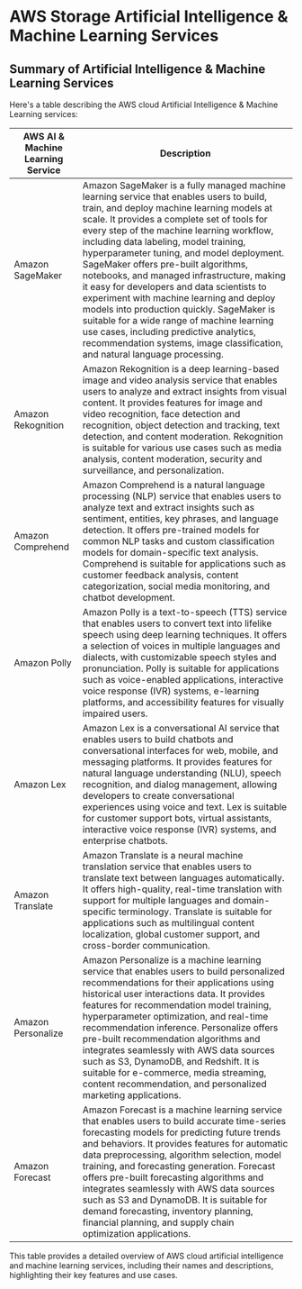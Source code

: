 # AWS Storage Artificial Intelligence & Machine Learning Services

## Summary of Artificial Intelligence & Machine Learning Services

Here's a table describing the AWS cloud Artificial Intelligence & Machine Learning services:


| AWS AI & Machine Learning Service | Description                                                                                                                                                                                                                                                                                                                                                                                                                                                                                                                                                                                                                         |
|------------------------------------|-------------------------------------------------------------------------------------------------------------------------------------------------------------------------------------------------------------------------------------------------------------------------------------------------------------------------------------------------------------------------------------------------------------------------------------------------------------------------------------------------------------------------------------------------------------------------------------------------------------------------------------|
| Amazon SageMaker                   | Amazon SageMaker is a fully managed machine learning service that enables users to build, train, and deploy machine learning models at scale. It provides a complete set of tools for every step of the machine learning workflow, including data labeling, model training, hyperparameter tuning, and model deployment. SageMaker offers pre-built algorithms, notebooks, and managed infrastructure, making it easy for developers and data scientists to experiment with machine learning and deploy models into production quickly. SageMaker is suitable for a wide range of machine learning use cases, including predictive analytics, recommendation systems, image classification, and natural language processing. |
| Amazon Rekognition                | Amazon Rekognition is a deep learning-based image and video analysis service that enables users to analyze and extract insights from visual content. It provides features for image and video recognition, face detection and recognition, object detection and tracking, text detection, and content moderation. Rekognition is suitable for various use cases such as media analysis, content moderation, security and surveillance, and personalization.                                                                                                                                                                                                                                      |
| Amazon Comprehend                 | Amazon Comprehend is a natural language processing (NLP) service that enables users to analyze text and extract insights such as sentiment, entities, key phrases, and language detection. It offers pre-trained models for common NLP tasks and custom classification models for domain-specific text analysis. Comprehend is suitable for applications such as customer feedback analysis, content categorization, social media monitoring, and chatbot development.                                                                                                                                                                                                                  |
| Amazon Polly                      | Amazon Polly is a text-to-speech (TTS) service that enables users to convert text into lifelike speech using deep learning techniques. It offers a selection of voices in multiple languages and dialects, with customizable speech styles and pronunciation. Polly is suitable for applications such as voice-enabled applications, interactive voice response (IVR) systems, e-learning platforms, and accessibility features for visually impaired users.                                                                                                                                                                                                                                                |
| Amazon Lex                        | Amazon Lex is a conversational AI service that enables users to build chatbots and conversational interfaces for web, mobile, and messaging platforms. It provides features for natural language understanding (NLU), speech recognition, and dialog management, allowing developers to create conversational experiences using voice and text. Lex is suitable for customer support bots, virtual assistants, interactive voice response (IVR) systems, and enterprise chatbots.                                                                                                                                                                                              |
| Amazon Translate                  | Amazon Translate is a neural machine translation service that enables users to translate text between languages automatically. It offers high-quality, real-time translation with support for multiple languages and domain-specific terminology. Translate is suitable for applications such as multilingual content localization, global customer support, and cross-border communication.                                                                                                                                                                                                                                                          |
| Amazon Personalize                | Amazon Personalize is a machine learning service that enables users to build personalized recommendations for their applications using historical user interactions data. It provides features for recommendation model training, hyperparameter optimization, and real-time recommendation inference. Personalize offers pre-built recommendation algorithms and integrates seamlessly with AWS data sources such as S3, DynamoDB, and Redshift. It is suitable for e-commerce, media streaming, content recommendation, and personalized marketing applications.                                                                                                                                                     |
| Amazon Forecast                   | Amazon Forecast is a machine learning service that enables users to build accurate time-series forecasting models for predicting future trends and behaviors. It provides features for automatic data preprocessing, algorithm selection, model training, and forecasting generation. Forecast offers pre-built forecasting algorithms and integrates seamlessly with AWS data sources such as S3 and DynamoDB. It is suitable for demand forecasting, inventory planning, financial planning, and supply chain optimization applications.                                                                                                                                                         |

This table provides a detailed overview of AWS cloud artificial intelligence and machine learning services, including their names and descriptions, highlighting their key features and use cases.
